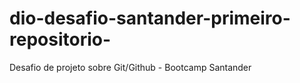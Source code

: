 # dio-desafio-santander-primeiro-repositorio-
Desafio de projeto sobre Git/Github - Bootcamp Santander
